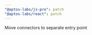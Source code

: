 ```yaml
---
"@aptos-labs/js-pro": patch
"@aptos-labs/react": patch
---
```


Move connectors to separate entry point
